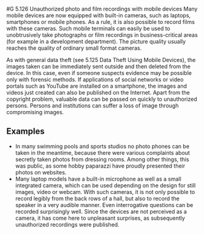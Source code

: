 #G 5.126 Unauthorized photo and film recordings with mobile devices
Many mobile devices are now equipped with built-in cameras, such as laptops, smartphones or mobile phones. As a rule, it is also possible to record films with these cameras. Such mobile terminals can easily be used to unobtrusively take photographs or film recordings in business-critical areas (for example in a development department). The picture quality usually reaches the quality of ordinary small format cameras.

As with general data theft (see  5.125 Data Theft Using Mobile Devices), the images taken can be immediately sent outside and then deleted from the device. In this case, even if someone suspects evidence may be possible only with forensic methods. If applications of social networks or video portals such as YouTube are installed on a smartphone, the images and videos just created can also be published on the Internet. Apart from the copyright problem, valuable data can be passed on quickly to unauthorized persons. Persons and institutions can suffer a loss of image through compromising images.



## Examples 
* In many swimming pools and sports studios no photo phones can be taken in the meantime, because there were various complaints about secretly taken photos from dressing rooms. Among other things, this was public, as some hobby paparazzi have proudly presented their photos on websites.
* Many laptop models have a built-in microphone as well as a small integrated camera, which can be used depending on the design for still images, video or webcam. With such cameras, it is not only possible to record legibly from the back rows of a hall, but also to record the speaker in a very audible manner. Even interrogative questions can be recorded surprisingly well. Since the devices are not perceived as a camera, it has come here to unpleasant surprises, as subsequently unauthorized recordings were published.




